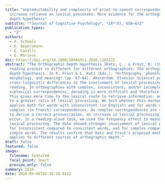 ```yaml
---
title: "Unpredictability and complexity of print-to-speech correspondences
  increase reliance on lexical processes: More evidence for the orthographic
  depth hypothesis"
subtitle: "*Journal of Cognitive Psychology*, *28*(6), 658–672"
publication_types:
  - "2"
authors:
  - X. Schmalz
  - E. Beyersmann
  - E. Cavalli
  - E. Marinus
doi: https://doi.org/10.1080/20445911.2016.1182172
abstract: "The Orthographic Depth Hypothesis [Katz, L., & Frost, R. (1992). The
  reading process is different for different orthographies: The orthographic
  depth hypothesis. In R. Frost & L. Katz (Eds.), *Orthography, phonology,
  morphology, and meaning* (pp. 67–84). Amsterdam: Elsevier Science] proposes
  cross-linguistic differences in the involvement of lexical processing during
  reading. In orthographies with complex, inconsistent, and/or incomplete
  sublexical correspondences, decoding is more difficult and therefore slower.
  This gives more time to the lexical route to retrieve information, and leads
  to a greater ratio of lexical processing. We test whether this mechanism
  applies both for words with inconsistent (in English) and for words with
  complex (in French) correspondences. As complex correspondences are sufficient
  to derive a correct pronunciation, an increase in lexical processing may not
  occur. In a reading-aloud task, we used the frequency effect to measure
  lexical processing. The data showed stronger involvement of lexical processing
  for inconsistent compared to consistent words, and for complex compared to
  simple words. The results confirm that Katz and Frost’s proposed mechanism
  applies to different sources of orthographic depth."
draft: false
featured: false
image:
  filename: featured
  focal_point: Smart
  preview_only: false
summary: 2﻿016
date: 2016-05-06T02:26:20.811Z
---
```

